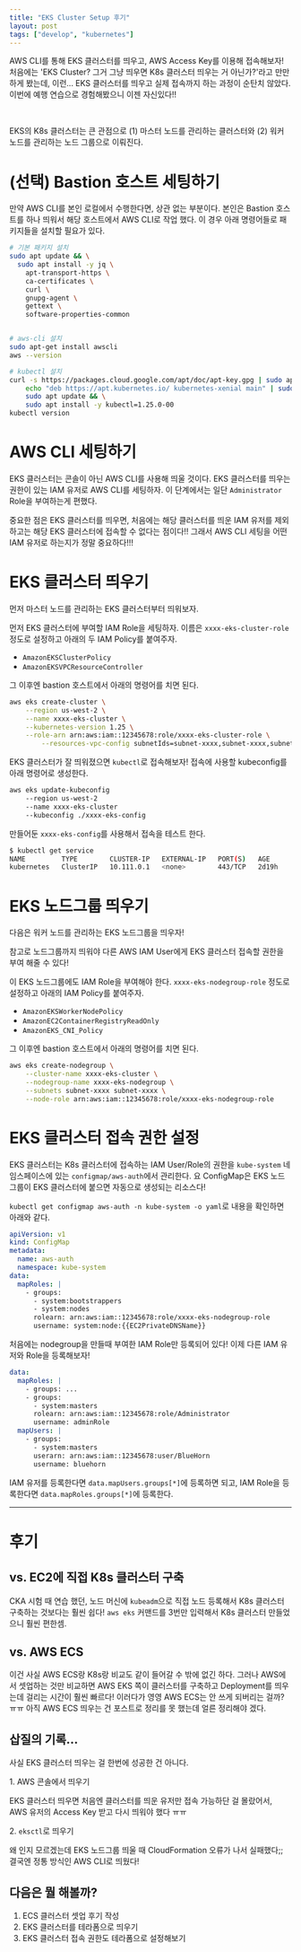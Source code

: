 ```yaml
---
title: "EKS Cluster Setup 후기"
layout: post
tags: ["develop", "kubernetes"]
---
```


AWS CLI를 통해 EKS 클러스터를 띄우고, AWS Access Key를 이용해 접속해보자! 처음에는 'EKS Cluster? 그거 그냥 띄우면 K8s 클러스터 띄우는 거 아닌가?'라고 만만하게 봤는데, 이런... EKS 클러스터를 띄우고 실제 접속까지 하는 과정이 순탄치 않았다. 이번에 예행 연습으로 경험해봤으니 이젠 자신있다!!

<br/>

EKS의 K8s 클러스터는 큰 관점으로 (1) 마스터 노드를 관리하는 클러스터와 (2) 워커 노드를 관리하는 노드 그룹으로 이뤄진다.

# (선택) Bastion 호스트 세팅하기

만약 AWS CLI를 본인 로컬에서 수행한다면, 상관 없는 부분이다. 본인은 Bastion 호스트를 하나 띄워서 해당 호스트에서 AWS CLI로 작업 했다. 이 경우 아래 명령어들로 패키지들을 설치할 필요가 있다.

```bash
# 기본 패키지 설치
sudo apt update && \
  sudo apt install -y jq \
    apt-transport-https \
    ca-certificates \
    curl \
    gnupg-agent \
    gettext \
    software-properties-common


# aws-cli 설치
sudo apt-get install awscli
aws --version

# kubectl 설치
curl -s https://packages.cloud.google.com/apt/doc/apt-key.gpg | sudo apt-key add - && \
    echo "deb https://apt.kubernetes.io/ kubernetes-xenial main" | sudo tee -a /etc/apt/sources.list.d/kubernetes.list && \
    sudo apt update && \
    sudo apt install -y kubectl=1.25.0-00
kubectl version
```

# AWS CLI 세팅하기

EKS 클러스터는 콘솔이 아닌 AWS CLI를 사용해 띄울 것이다. EKS 클러스터를 띄우는 권한이 있는 IAM 유저로 AWS CLI를 세팅하자. 이 단계에서는 일단 `Administrator` Role을 부여하는게 편했다.

중요한 점은 EKS 클러스터를 띄우면, 처음에는 해당 클러스터를 띄운 IAM 유저를 제외하고는 해당 EKS 클러스터에 접속할 수 없다는 점이다!! 그래서 AWS CLI 세팅을 어떤 IAM 유저로 하는지가 정말 중요하다!!!

# EKS 클러스터 띄우기

먼저 마스터 노드를 관리하는 EKS 클러스터부터 띄워보자.

먼저 EKS 클러스터에 부여할 IAM Role을 세팅하자. 이름은 `xxxx-eks-cluster-role` 정도로 설정하고 아래의 두 IAM Policy를 붙여주자.

- `AmazonEKSClusterPolicy`
- `AmazonEKSVPCResourceController`

그 이후엔 bastion 호스트에서 아래의 명령어를 치면 된다.

```bash
aws eks create-cluster \
	--region us-west-2 \
	--name xxxx-eks-cluster \
	--kubernetes-version 1.25 \
	--role-arn arn:aws:iam::12345678:role/xxxx-eks-cluster-role \
        --resources-vpc-config subnetIds=subnet-xxxx,subnet-xxxx,subnet-xxxx,subnet-xxxx
```

EKS 클러스터가 잘 띄워졌으면 `kubectl`로 접속해보자! 접속에 사용할 kubeconfig를 아래 명령어로 생성한다.

```bash
aws eks update-kubeconfig
	--region us-west-2
	--name xxxx-eks-cluster
	--kubeconfig ./xxxx-eks-config
```

만들어둔 `xxxx-eks-config`를 사용해서 접속을 테스트 한다.

```bash
$ kubectl get service
NAME         TYPE        CLUSTER-IP   EXTERNAL-IP   PORT(S)   AGE
kubernetes   ClusterIP   10.111.0.1   <none>        443/TCP   2d19h
```

# EKS 노드그룹 띄우기

다음은 워커 노드를 관리하는 EKS 노드그룹을 띄우자!

<div class="statement" markdown="1">

참고로 노드그룹까지 띄워야 다른 AWS IAM User에게 EKS 클러스터 접속할 권한을 부여 해줄 수 있다!

</div>

이 EKS 노드그룹에도 IAM Role을 부여해야 한다. `xxxx-eks-nodegroup-role` 정도로 설정하고 아래의 IAM Policy를 붙여주자.

- `AmazonEKSWorkerNodePolicy`
- `AmazonEC2ContainerRegistryReadOnly`
- `AmazonEKS_CNI_Policy`

그 이후엔 bastion 호스트에서 아래의 명령어를 치면 된다.

```bash
aws eks create-nodegroup \
	--cluster-name xxxx-eks-cluster \
	--nodegroup-name xxxx-eks-nodegroup \
	--subnets subnet-xxxx subnet-xxxx \
	--node-role arn:aws:iam::12345678:role/xxxx-eks-nodegroup-role
```

# EKS 클러스터 접속 권한 설정

EKS 클러스터는 K8s 클러스터에 접속하는 IAM User/Role의 권한을 `kube-system` 네임스페이스에 있는 `configmap/aws-auth`에서 관리한다. 요 ConfigMap은 EKS 노드그룹이 EKS 클러스터에 붙으면 자동으로 생성되는 리소스다!

`kubectl get configmap aws-auth -n kube-system -o yaml`로 내용을 확인하면 아래와 같다.

```yaml
apiVersion: v1
kind: ConfigMap
metadata:
  name: aws-auth
  namespace: kube-system
data:
  mapRoles: |
    - groups:
      - system:bootstrappers
      - system:nodes
      rolearn: arn:aws:iam::12345678:role/xxxx-eks-nodegroup-role
      username: system:node:{{EC2PrivateDNSName}}
```

처음에는 nodegroup을 만들때 부여한 IAM Role만 등록되어 있다! 이제 다른 IAM 유저와 Role을 등록해보자!

```yaml
data:
  mapRoles: |
    - groups: ...
    - groups:
      - system:masters
      rolearn: arn:aws:iam::12345678:role/Administrator
      username: adminRole
  mapUsers: |
    - groups:
      - system:masters
      userarn: arn:aws:iam::12345678:user/BlueHorn
      username: bluehorn
```

IAM 유저를 등록한다면 `data.mapUsers.groups[*]`에 등록하면 되고, IAM Role을 등록한다면 `data.mapRoles.groups[*]`에 등록한다.

<hr/>

# 후기

## vs. EC2에 직접 K8s 클러스터 구축

CKA 시험 때 연습 했던, 노드 머신에 `kubeadm`으로 직접 노드 등록해서 K8s 클러스터 구축하는 것보다는 훨씬 쉽다! `aws eks` 커맨드를 3번만 입력해서 K8s 클러스터 만들었으니 훨씬 편한셈.

## vs. AWS ECS

이건 사실 AWS ECS랑 K8s랑 비교도 같이 들어갈 수 밖에 없긴 하다. 그러나 AWS에서 셋업하는 것만 비교하면 AWS EKS 쪽이 클러스터를 구축하고 Deployment를 띄우는데 걸리는 시간이 훨씬 빠르다! 이러다가 영영 AWS ECS는 안 쓰게 되버리는 걸까? ㅠㅠ 아직 AWS ECS 띄우는 건 포스트로 정리를 못 했는데 얼른 정리해야 겠다.

## 삽질의 기록...

사실 EKS 클러스터 띄우는 걸 한번에 성공한 건 아니다.

<div markdown="1" style="margin-bottom: 14px">

1\. AWS 콘솔에서 띄우기

EKS 클러스터 띄우면 처음엔 클러스터를 띄운 유저만 접속 가능하단 걸 몰랐어서, AWS 유저의 Access Key 받고 다시 띄워야 했다 ㅠㅠ

</div>

<div markdown="1" style="margin-bottom: 14px">

2\. `eksctl`로 띄우기

왜 인지 모르겠는데 EKS 노드그룹 띄울 때 CloudFormation 오류가 나서 실패했다;; 결국엔 정통 방식인 AWS CLI로 띄웠다!

</div>

## 다음은 뭘 해볼까?

1. ECS 클러스터 셋업 후기 작성
2. EKS 클러스터를 테라폼으로 띄우기
3. EKS 클러스터 접속 권한도 테라폼으로 설정해보기
